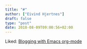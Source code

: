 ```yaml
---
title: "#"
author: ["Eivind Hjertnes"]
draft: false
type: "post"
date: 2018-08-09T09:00:56+02:00
---
```


Liked:
[Blogging
with Emacs org-mode](https://www.sadiqpk.org/blog/2018/08/08/blogging-with-org-mode.html)

